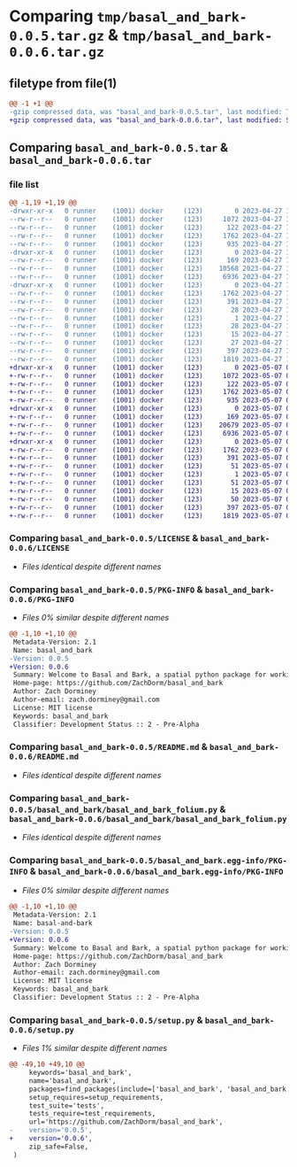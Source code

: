 # Comparing `tmp/basal_and_bark-0.0.5.tar.gz` & `tmp/basal_and_bark-0.0.6.tar.gz`

## filetype from file(1)

```diff
@@ -1 +1 @@
-gzip compressed data, was "basal_and_bark-0.0.5.tar", last modified: Thu Apr 27 15:48:18 2023, max compression
+gzip compressed data, was "basal_and_bark-0.0.6.tar", last modified: Sun May  7 01:14:37 2023, max compression
```

## Comparing `basal_and_bark-0.0.5.tar` & `basal_and_bark-0.0.6.tar`

### file list

```diff
@@ -1,19 +1,19 @@
-drwxr-xr-x   0 runner    (1001) docker     (123)        0 2023-04-27 15:48:18.244647 basal_and_bark-0.0.5/
--rw-r--r--   0 runner    (1001) docker     (123)     1072 2023-04-27 15:47:57.000000 basal_and_bark-0.0.5/LICENSE
--rw-r--r--   0 runner    (1001) docker     (123)      122 2023-04-27 15:47:57.000000 basal_and_bark-0.0.5/MANIFEST.in
--rw-r--r--   0 runner    (1001) docker     (123)     1762 2023-04-27 15:48:18.244647 basal_and_bark-0.0.5/PKG-INFO
--rw-r--r--   0 runner    (1001) docker     (123)      935 2023-04-27 15:47:57.000000 basal_and_bark-0.0.5/README.md
-drwxr-xr-x   0 runner    (1001) docker     (123)        0 2023-04-27 15:48:18.244647 basal_and_bark-0.0.5/basal_and_bark/
--rw-r--r--   0 runner    (1001) docker     (123)      169 2023-04-27 15:47:57.000000 basal_and_bark-0.0.5/basal_and_bark/__init__.py
--rw-r--r--   0 runner    (1001) docker     (123)    10568 2023-04-27 15:47:57.000000 basal_and_bark-0.0.5/basal_and_bark/basal_and_bark.py
--rw-r--r--   0 runner    (1001) docker     (123)     6936 2023-04-27 15:47:57.000000 basal_and_bark-0.0.5/basal_and_bark/basal_and_bark_folium.py
-drwxr-xr-x   0 runner    (1001) docker     (123)        0 2023-04-27 15:48:18.244647 basal_and_bark-0.0.5/basal_and_bark.egg-info/
--rw-r--r--   0 runner    (1001) docker     (123)     1762 2023-04-27 15:48:18.000000 basal_and_bark-0.0.5/basal_and_bark.egg-info/PKG-INFO
--rw-r--r--   0 runner    (1001) docker     (123)      391 2023-04-27 15:48:18.000000 basal_and_bark-0.0.5/basal_and_bark.egg-info/SOURCES.txt
--rw-r--r--   0 runner    (1001) docker     (123)       28 2023-04-27 15:48:18.000000 basal_and_bark-0.0.5/basal_and_bark.egg-info/dependency_links.txt
--rw-r--r--   0 runner    (1001) docker     (123)        1 2023-04-27 15:48:18.000000 basal_and_bark-0.0.5/basal_and_bark.egg-info/not-zip-safe
--rw-r--r--   0 runner    (1001) docker     (123)       28 2023-04-27 15:48:18.000000 basal_and_bark-0.0.5/basal_and_bark.egg-info/requires.txt
--rw-r--r--   0 runner    (1001) docker     (123)       15 2023-04-27 15:48:18.000000 basal_and_bark-0.0.5/basal_and_bark.egg-info/top_level.txt
--rw-r--r--   0 runner    (1001) docker     (123)       27 2023-04-27 15:47:58.000000 basal_and_bark-0.0.5/requirements.txt
--rw-r--r--   0 runner    (1001) docker     (123)      397 2023-04-27 15:48:18.244647 basal_and_bark-0.0.5/setup.cfg
--rw-r--r--   0 runner    (1001) docker     (123)     1819 2023-04-27 15:47:58.000000 basal_and_bark-0.0.5/setup.py
+drwxr-xr-x   0 runner    (1001) docker     (123)        0 2023-05-07 01:14:37.494269 basal_and_bark-0.0.6/
+-rw-r--r--   0 runner    (1001) docker     (123)     1072 2023-05-07 01:14:20.000000 basal_and_bark-0.0.6/LICENSE
+-rw-r--r--   0 runner    (1001) docker     (123)      122 2023-05-07 01:14:20.000000 basal_and_bark-0.0.6/MANIFEST.in
+-rw-r--r--   0 runner    (1001) docker     (123)     1762 2023-05-07 01:14:37.494269 basal_and_bark-0.0.6/PKG-INFO
+-rw-r--r--   0 runner    (1001) docker     (123)      935 2023-05-07 01:14:20.000000 basal_and_bark-0.0.6/README.md
+drwxr-xr-x   0 runner    (1001) docker     (123)        0 2023-05-07 01:14:37.490269 basal_and_bark-0.0.6/basal_and_bark/
+-rw-r--r--   0 runner    (1001) docker     (123)      169 2023-05-07 01:14:20.000000 basal_and_bark-0.0.6/basal_and_bark/__init__.py
+-rw-r--r--   0 runner    (1001) docker     (123)    20679 2023-05-07 01:14:20.000000 basal_and_bark-0.0.6/basal_and_bark/basal_and_bark.py
+-rw-r--r--   0 runner    (1001) docker     (123)     6936 2023-05-07 01:14:20.000000 basal_and_bark-0.0.6/basal_and_bark/basal_and_bark_folium.py
+drwxr-xr-x   0 runner    (1001) docker     (123)        0 2023-05-07 01:14:37.494269 basal_and_bark-0.0.6/basal_and_bark.egg-info/
+-rw-r--r--   0 runner    (1001) docker     (123)     1762 2023-05-07 01:14:37.000000 basal_and_bark-0.0.6/basal_and_bark.egg-info/PKG-INFO
+-rw-r--r--   0 runner    (1001) docker     (123)      391 2023-05-07 01:14:37.000000 basal_and_bark-0.0.6/basal_and_bark.egg-info/SOURCES.txt
+-rw-r--r--   0 runner    (1001) docker     (123)       51 2023-05-07 01:14:37.000000 basal_and_bark-0.0.6/basal_and_bark.egg-info/dependency_links.txt
+-rw-r--r--   0 runner    (1001) docker     (123)        1 2023-05-07 01:14:37.000000 basal_and_bark-0.0.6/basal_and_bark.egg-info/not-zip-safe
+-rw-r--r--   0 runner    (1001) docker     (123)       51 2023-05-07 01:14:37.000000 basal_and_bark-0.0.6/basal_and_bark.egg-info/requires.txt
+-rw-r--r--   0 runner    (1001) docker     (123)       15 2023-05-07 01:14:37.000000 basal_and_bark-0.0.6/basal_and_bark.egg-info/top_level.txt
+-rw-r--r--   0 runner    (1001) docker     (123)       50 2023-05-07 01:14:20.000000 basal_and_bark-0.0.6/requirements.txt
+-rw-r--r--   0 runner    (1001) docker     (123)      397 2023-05-07 01:14:37.494269 basal_and_bark-0.0.6/setup.cfg
+-rw-r--r--   0 runner    (1001) docker     (123)     1819 2023-05-07 01:14:20.000000 basal_and_bark-0.0.6/setup.py
```

### Comparing `basal_and_bark-0.0.5/LICENSE` & `basal_and_bark-0.0.6/LICENSE`

 * *Files identical despite different names*

### Comparing `basal_and_bark-0.0.5/PKG-INFO` & `basal_and_bark-0.0.6/PKG-INFO`

 * *Files 0% similar despite different names*

```diff
@@ -1,10 +1,10 @@
 Metadata-Version: 2.1
 Name: basal_and_bark
-Version: 0.0.5
+Version: 0.0.6
 Summary: Welcome to Basal and Bark, a spatial python package for working with forest data.
 Home-page: https://github.com/ZachDorm/basal_and_bark
 Author: Zach Dorminey
 Author-email: zach.dorminey@gmail.com
 License: MIT license
 Keywords: basal_and_bark
 Classifier: Development Status :: 2 - Pre-Alpha
```

### Comparing `basal_and_bark-0.0.5/README.md` & `basal_and_bark-0.0.6/README.md`

 * *Files identical despite different names*

### Comparing `basal_and_bark-0.0.5/basal_and_bark/basal_and_bark_folium.py` & `basal_and_bark-0.0.6/basal_and_bark/basal_and_bark_folium.py`

 * *Files identical despite different names*

### Comparing `basal_and_bark-0.0.5/basal_and_bark.egg-info/PKG-INFO` & `basal_and_bark-0.0.6/basal_and_bark.egg-info/PKG-INFO`

 * *Files 0% similar despite different names*

```diff
@@ -1,10 +1,10 @@
 Metadata-Version: 2.1
 Name: basal-and-bark
-Version: 0.0.5
+Version: 0.0.6
 Summary: Welcome to Basal and Bark, a spatial python package for working with forest data.
 Home-page: https://github.com/ZachDorm/basal_and_bark
 Author: Zach Dorminey
 Author-email: zach.dorminey@gmail.com
 License: MIT license
 Keywords: basal_and_bark
 Classifier: Development Status :: 2 - Pre-Alpha
```

### Comparing `basal_and_bark-0.0.5/setup.py` & `basal_and_bark-0.0.6/setup.py`

 * *Files 1% similar despite different names*

```diff
@@ -49,10 +49,10 @@
     keywords='basal_and_bark',
     name='basal_and_bark',
     packages=find_packages(include=['basal_and_bark', 'basal_and_bark.*']),
     setup_requires=setup_requirements,
     test_suite='tests',
     tests_require=test_requirements,
     url='https://github.com/ZachDorm/basal_and_bark',
-    version='0.0.5',
+    version='0.0.6',
     zip_safe=False,
 )
```

